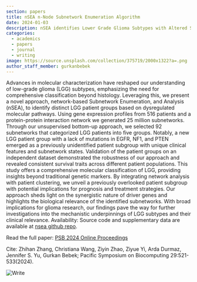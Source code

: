 ```yaml
---
section: papers
title: nSEA n-Node Subnetwork Enumeration Algorithm 
date: 2024-01-03
description: nSEA identifies Lower Grade Glioma Subtypes with Altered Subnetworks and Distinct Prognostics
categories:
  - academics
  - papers
  - journal
  - writing
image: https://source.unsplash.com/collection/375719/2000x1322?a=.png
author_staff_member: gurkanbebek
---
```



Advances in molecular characterization have reshaped our understanding of low-grade
glioma (LGG) subtypes, emphasizing the need for comprehensive classification beyond histology. Leveraging
this, we present a novel approach, network-based Subnetwork Enumeration, and Analysis (nSEA),
to identify distinct LGG patient groups based on dysregulated molecular pathways. Using gene expression
profiles from 516 patients and a protein-protein interaction network we generated 25 million subnetworks.
Through our unsupervised bottom-up approach, we selected 92 subnetworks that categorized
LGG patients into five groups. Notably, a new LGG patient group with a lack of mutations in EGFR,
NF1, and PTEN emerged as a previously unidentified patient subgroup with unique clinical features
and subnetwork states. Validation of the patient groups on an independent dataset demonstrated the
robustness of our approach and revealed consistent survival traits across different patient populations.
This study offers a comprehensive molecular classification of LGG, providing insights beyond traditional
genetic markers. By integrating network analysis with patient clustering, we unveil a previously
overlooked patient subgroup with potential implications for prognosis and treatment strategies. Our
approach sheds light on the synergistic nature of driver genes and highlights the biological relevance of
the identified subnetworks. With broad implications for glioma research, our findings pave the way for
further investigations into the mechanistic underpinnings of LGG subtypes and their clinical relevance.
Availability: Source code and supplementary data are available at [nsea github repo](https://github.com/bebeklab/nSEA).

Read the full paper: [PSB 2024 Online Proceedings](https://psb.stanford.edu/psb-online/proceedings/psb24/)

Cite: Zhihan Zhang, Christiana Wang, Ziyin Zhao, Ziyue Yi, Arda Durmaz, Jennifer S. Yu, Gurkan Bebek; Pacific Symposium on Biocomputing 29:521-533(2024).

![Write](https://source.unsplash.com/random/1500x1000)